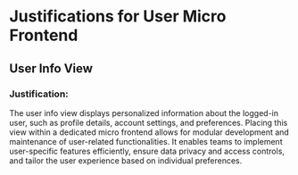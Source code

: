 # Justifications for User Micro Frontend

## User Info View
### Justification:
The user info view displays personalized information about the logged-in user, such as profile details, account settings, and preferences. Placing this view within a dedicated micro frontend allows for modular development and maintenance of user-related functionalities. It enables teams to implement user-specific features efficiently, ensure data privacy and access controls, and tailor the user experience based on individual preferences.
